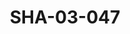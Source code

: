 ---
pid: SHA-03-047
title: SHA-03-047
language: en
collection: Sharhabil Ahmed
original_label: 
rights: Sharhabil Ahmed
location_of_original: Sharhabil Ahmed
photographer_or_studio: 
scanned_from: photograph 4.5 by 5.7
_date: '1953'
location: Khartoum
description: Sharhabil Ahmed
additional_notes: Taken for a library card
permission_display: 'yes'
on_server: 'no'
on_website: 'no'
permalink: /archive/en/sha-03-047.html
layout: photo-page
---